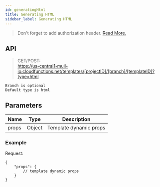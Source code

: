 ```yaml
---
id: generatingHtml
title: Generating HTML
sidebar_label: Generating HTML
---
```


> Don't forget to add authorization header. [Read More.](authorization.md)

## API

> GET/POST:<br> https://us-central1-muil-io.cloudfunctions.net/templates/[projectID]/[branch]/[templateID]?type=html

`Branch is optional`<br>
`Default type is html`

## Parameters

| Name  | Type   | Description            |
| ----- | ------ | ---------------------- |
| props | Object | Template dynamic props |

### Example

Request:

```
{
    "props": {
        // template dynamic props
    }
}
```
